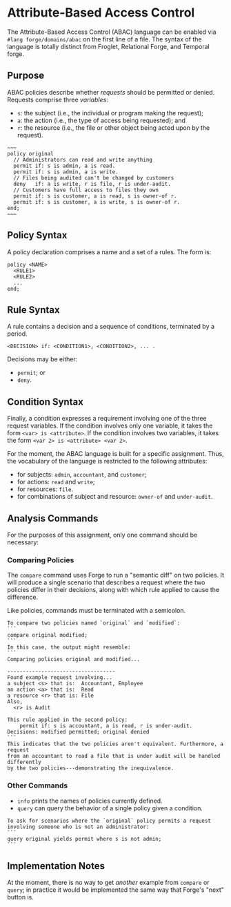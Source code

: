 # Attribute-Based Access Control 

The Attribute-Based Access Control (ABAC) language can be enabled via `#lang forge/domains/abac` on the first line of a file. The syntax of the language is totally distinct from Froglet, Relational Forge, and Temporal forge. 


## Purpose

ABAC policies describe whether _requests_ should be permitted or denied. Requests comprise three _variables_:
- `s`: the subject (i.e., the individual or program making the request);
- `a`: the action (i.e., the type of access being requested); and
- `r`: the resource (i.e., the file or other object being acted upon by the request).

```admonish example name="ABAC Policy"
~~~
policy original
  // Administrators can read and write anything
  permit if: s is admin, a is read.
  permit if: s is admin, a is write.
  // Files being audited can't be changed by customers
  deny   if: a is write, r is file, r is under-audit.
  // Customers have full access to files they own
  permit if: s is customer, a is read, s is owner-of r.
  permit if: s is customer, a is write, s is owner-of r.
end;
~~~
```

## Policy Syntax

A policy declaration comprises a name and a set of a rules. The form is:
```
policy <NAME>
  <RULE1>
  <RULE2>
  ...
end;
```

## Rule Syntax

A rule contains a decision and a sequence of conditions, terminated by a period. 

```
<DECISION> if: <CONDITION1>, <CONDITION2>, ... .
```

Decisions may be either:
- `permit`; or 
- `deny`. 

## Condition Syntax

Finally, a condition expresses a requirement involving one of the three request variables. If the condition involves only one variable, it takes the form `<var> is <attribute>`. If the condition involves two variables, it takes the form `<var 2> is <attribute> <var 2>`.

For the moment, the ABAC language is built for a specific assignment. Thus, the vocabulary of the language is restricted to the following attributes: 
- for subjects: `admin`, `accountant`, and `customer`;
- for actions: `read` and `write`;
- for resources: `file`. 
- for combinations of subject and resource: `owner-of` and `under-audit`.

## Analysis Commands 

For the purposes of this assignment, only one command should be necessary:

### Comparing Policies

The `compare` command uses Forge to run a "semantic diff" on two policies. It will produce a single scenario that describes a request where the two policies differ in their decisions, along with which rule applied to cause the difference. 

Like policies, commands must be terminated with a semicolon. 

~~~admonish example title="Comparing two policies"
To compare two policies named `original` and `modified`:
```
compare original modified;
```
In this case, the output might resemble:
```
Comparing policies original and modified...

-----------------------------------
Found example request involving...
a subject <s> that is:  Accountant, Employee
an action <a> that is:  Read
a resource <r> that is: File
Also,
  <r> is Audit

This rule applied in the second policy:
    permit if: s is accountant, a is read, r is under-audit.
Decisions: modified permitted; original denied
```
This indicates that the two policies aren't equivalent. Furthermore, a request
from an accountant to read a file that is under audit will be handled differently
by the two policies---demonstrating the inequivalence.
~~~

### Other Commands 

- `info` prints the names of policies currently defined. 
- `query` can query the behavior of a single policy given a condition. 

~~~admonish example title="An example query"
To ask for scenarios where the `original` policy permits a request
involving someone who is not an administrator:
```
query original yields permit where s is not admin;
```
~~~

## Implementation Notes

At the moment, there is no way to get _another_ example from `compare` or `query`; in practice it would be implemented the same way that Forge's "next" button is. 